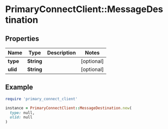 # PrimaryConnectClient::MessageDestination

## Properties

| Name | Type | Description | Notes |
| ---- | ---- | ----------- | ----- |
| **type** | **String** |  | [optional] |
| **ulid** | **String** |  | [optional] |

## Example

```ruby
require 'primary_connect_client'

instance = PrimaryConnectClient::MessageDestination.new(
  type: null,
  ulid: null
)
```

